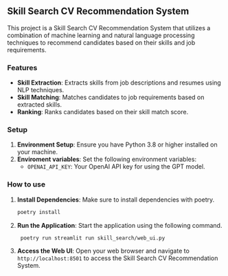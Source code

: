 ## Skill Search CV Recommendation System
This project is a Skill Search CV Recommendation System that utilizes a combination of machine learning and natural language processing techniques to recommend candidates based on their skills and job requirements.
### Features
- **Skill Extraction**: Extracts skills from job descriptions and resumes using NLP techniques.
- **Skill Matching**: Matches candidates to job requirements based on extracted skills.
- **Ranking**: Ranks candidates based on their skill match score.

### Setup
1. **Environment Setup**: Ensure you have Python 3.8 or higher installed on your machine.
2. **Enviroment variables**: Set the following environment variables:
   - `OPENAI_API_KEY`: Your OpenAI API key for using the GPT model.

### How to use
1. **Install Dependencies**: Make sure to install dependencies with poetry.
   ```bash
   poetry install
   ```
2. **Run the Application**: Start the application using the following command.
   ```bash
    poetry run streamlit run skill_search/web_ui.py
    ```
3. **Access the Web UI**: Open your web browser and navigate to `http://localhost:8501` to access the Skill Search CV Recommendation System.
